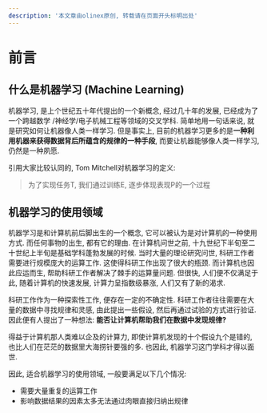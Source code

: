 ```yaml
---
description: '本文章由olinex原创, 转载请在页面开头标明出处'
---
```


# 前言

## 什么是机器学习 \(Machine Learning\)

机器学习, 是上个世纪五十年代提出的一个新概念, 经过几十年的发展, 已经成为了一个跨越数学 /神经学/电子机械工程等领域的交叉学科. 简单地用一句话来说, 就是研究如何让机器像人类一样学习. 但是事实上, 目前的机器学习更多的是**一种利用机器来获得数据背后所蕴含的规律的一种手段**, 而要让机器能够像人类一样学习, 仍然是一种夙愿.

引用大家比较认同的, Tom Mitchell对机器学习的定义:

> 为了实现任务T, 我们通过训练E, 逐步体现表现P的一个过程

## 机器学习的使用领域

机器学习是和计算机前后脚出生的一个概念, 它可以被认为是对计算机的一种使用方式. 而任何事物的出生, 都有它的理由. 在计算机问世之前, 十九世纪下半旬至二十世纪上半旬是基础学科蓬勃发展的时候. 当时大量的理论研究问世, 科研工作者需要进行规模庞大的运算工作. 这使得科研工作出现了很大的瓶颈. 而计算机也因此应运而生, 帮助科研工作者解决了棘手的运算量问题. 但很快, 人们便不仅满足于此, 随着计算机的快速发展, 计算力呈指数级暴涨, 人们又有了新的渴求.

科研工作作为一种探索性工作, 便存在一定的不确定性. 科研工作者往往需要在大量的数据中寻找规律和灵感, 由此提出一些假设, 然后再通过试验的方式进行验证. 因此便有人提出了一种想法: **能否让计算机帮助我们在数据中发现规律?**

得益于计算机那人类难以企及的计算力, 即使计算机发现的十个假设九个是错的, 也比人们在茫茫的数据里大海捞针要强的多. 也因此, 机器学习这门学科才得以面世.

因此, 适合机器学习的使用领域, 一般要满足以下几个情况:

* 需要大量重复的运算工作
* 影响数据结果的因素太多无法通过肉眼直接归纳出规律

###  


